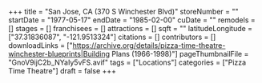 +++
title = "San Jose, CA (370 S Winchester Blvd)"
storeNumber = ""
startDate = "1977-05-17"
endDate = "1985-02-00"
cuDate = ""
remodels = []
stages = []
franchisees = []
attractions = []
sqft = ""
latitudeLongitude = ["37.31836087", "-121.9513324"]
citations = []
contributors = []
downloadLinks = ["https://archive.org/details/pizza-time-theatre-winchester-blueprints|Building Plans (1966-1998)"]
pageThumbnailFile = "GnoV9ijC2b_NYaIy5vFS.avif"
tags = ["Locations"]
categories = ["Pizza Time Theatre"]
draft = false
+++
